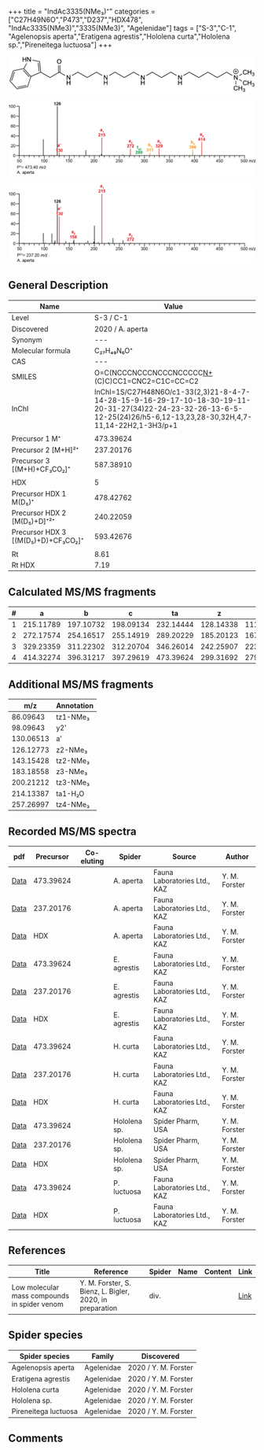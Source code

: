 +++
title = "IndAc3335(NMe₃)⁺"
categories = ["C27H49N6O","P473","D237","HDX478",
"IndAc3335(NMe3)","3335(NMe3)",
"Agelenidae"]
tags = ["S-3","C-1",
"Agelenopsis aperta","Eratigena agrestis","Hololena curta","Hololena sp.","Pireneitega luctuosa"]
+++

![](/img/IndAc3335(NMe3).png)

![](/img_MSMS/473_IndAc3335(NMe3)_Aa.png?classes=border)

![](/img_MSMS/473_IndAc3335(NMe3)_Aa_2.png?classes=border)

## General Description

| Name                        | Value            |
|-----------------------------|------------------|
| Level                       | S-3 / C-1        |
| Discovered                  | 2020 / A. aperta |
| Synonym                     | ---              |
| Molecular formula           | C₂₇H₄₉N₆O⁺       |
| CAS                         | ---              |
| SMILES | O=C(NCCCNCCCNCCCNCCCCC[N+](C)(C)C)CC1=CNC2=C1C=CC=C2  |
| InChI  | InChI=1S/C27H48N6O/c1-33(2,3)21-8-4-7-14-28-15-9-16-29-17-10-18-30-19-11-20-31-27(34)22-24-23-32-26-13-6-5-12-25(24)26/h5-6,12-13,23,28-30,32H,4,7-11,14-22H2,1-3H3/p+1  |
|                             |                  |
| Precursor 1  M⁺             | 473.39624        |
| Precursor 2 [M+H]²⁺         | 237.20176        |
| Precursor 3 [(M+H)+CF₃CO₂]⁺       | 587.38910        |
|                             |                  |
| HDX                         | 5                |
| Precursor HDX 1  M(D₅)⁺      | 478.42762        |
| Precursor HDX 2 [M(D₅)+D]⁺²⁺  | 240.22059        |
| Precursor HDX 3 [(M(D₅)+D)+CF₃CO₂]⁺ | 593.42676        |
|                             |                  |
| Rt                          | 8.61             |
| Rt HDX                      | 7.19             |

## Calculated MS/MS fragments

| # | a         | b         | c         | ta        | z         | y         | tz        |
|---|-----------|-----------|-----------|-----------|-----------|-----------|-----------|
| 1 | 215.11789 | 197.10732 | 198.09134 | 232.14444 | 128.14338 | 111.11683 | 146.17775 |
| 2 | 272.17574 | 254.16517 | 255.14919 | 289.20229 | 185.20123 | 167.16685 | 203.23560 |
| 3 | 329.23359 | 311.22302 | 312.20704 | 346.26014 | 242.25907 | 223.21688 | 260.29345 |
| 4 | 414.32274 | 396.31217 | 397.29619 | 473.39624 | 299.31692 | 279.26690 | 317.35130 |

## Additional MS/MS fragments

| m/z       | Annotation |
|-----------|------------|
| 86.09643  | tz1-NMe₃   |
| 98.09643  | y2'        |
| 130.06513 | a'         |
| 126.12773 | z2-NMe₃    |
| 143.15428 | tz2-NMe₃   |
| 183.18558 | z3-NMe₃    |
| 200.21212 | tz3-NMe₃   |
| 214.13387 | ta1-H₂O    |
| 257.26997 | tz4-NMe₃   |

## Recorded MS/MS spectra

| pdf                                                  | Precursor | Co-eluting | Spider    | Source                       | Author        |
|------------------------------------------------------|-----------|------------|-----------|------------------------------|---------------|
| [Data](/pdf/A-aperta/473_IndAc3335(NMe3)_Aa.pdf)     | 473.39624 |            | A. aperta | Fauna Laboratories Ltd., KAZ | Y. M. Forster |
| [Data](/pdf/A-aperta/473_IndAc3335(NMe3)_Aa_2.pdf)   | 237.20176 |            | A. aperta | Fauna Laboratories Ltd., KAZ | Y. M. Forster |
| [Data](/pdf/A-aperta/473_IndAc3335(NMe3)_Aa_HDX.pdf) | HDX       |            | A. aperta | Fauna Laboratories Ltd., KAZ | Y. M. Forster |
| [Data](/pdf/E-agrestis/473_IndAc3335(NMe3)_Ea.pdf) | 473.39624 |            | E. agrestis | Fauna Laboratories Ltd., KAZ | Y. M. Forster |
| [Data](/pdf/E-agrestis/473_IndAc3335(NMe3)_Ea_2.pdf) | 237.20176 |            | E. agrestis | Fauna Laboratories Ltd., KAZ | Y. M. Forster |
| [Data](/pdf/E-agrestis/473_IndAc3335(NMe3)_Ea_HDX.pdf) | HDX |            | E. agrestis | Fauna Laboratories Ltd., KAZ | Y. M. Forster |
| [Data](/pdf/H-curta/473_IndAc3335(NMe3)_Hc.pdf) | 473.39624 |           | H. curta | Fauna Laboratories Ltd., KAZ | Y. M. Forster |
| [Data](/pdf/H-curta/473_IndAc3335(NMe3)_Hc_2.pdf) | 237.20176 |           | H. curta | Fauna Laboratories Ltd., KAZ | Y. M. Forster |
| [Data](/pdf/H-curta/473_IndAc3335(NMe3)_Hc_HDX.pdf) | HDX |           | H. curta | Fauna Laboratories Ltd., KAZ | Y. M. Forster |
| [Data](/pdf/Hololena-sp/473_IndAc3335(NMe3)_Ho-sp.pdf) | 473.39624 |           | Hololena sp. | Spider Pharm, USA | Y. M. Forster |
| [Data](/pdf/Hololena-sp/473_IndAc3335(NMe3)_Ho-sp_2.pdf) | 237.20176 |           | Hololena sp. | Spider Pharm, USA | Y. M. Forster |
| [Data](/pdf/Hololena-sp/473_IndAc3335(NMe3)_Ho-sp_HDX.pdf) | HDX |           | Hololena sp. | Spider Pharm, USA | Y. M. Forster |
| [Data](/pdf/P-luctuosa/473_IndAc3335(NMe3)_Pl.pdf) | 473.39624 |           | P. luctuosa | Fauna Laboratories Ltd., KAZ | Y. M. Forster |
| [Data](/pdf/P-luctuosa/473_IndAc3335(NMe3)_Pl_HDX.pdf) | HDX |           | P. luctuosa | Fauna Laboratories Ltd., KAZ | Y. M. Forster |

## References

| Title     | Reference   | Spider    | Name   | Content  | Link |
|-----------|-------------|-----------|--------|----------|-----|
| Low molecular mass compounds in spider venom      | Y. M. Forster, S. Bienz, L. Bigler, 2020, in preparation          | div.       |   |   | [Link](unknown) |

## Spider species

| Spider species     | Family     | Discovered           |
|--------------------|------------|----------------------|
| Agelenopsis aperta | Agelenidae | 2020 / Y. M. Forster |
| Eratigena agrestis | Agelenidae | 2020 / Y. M. Forster |
| Hololena curta | Agelenidae | 2020 / Y. M. Forster |
| Hololena sp. | Agelenidae | 2020 / Y. M. Forster |
| Pireneitega luctuosa | Agelenidae | 2020 / Y. M. Forster |

## Comments
